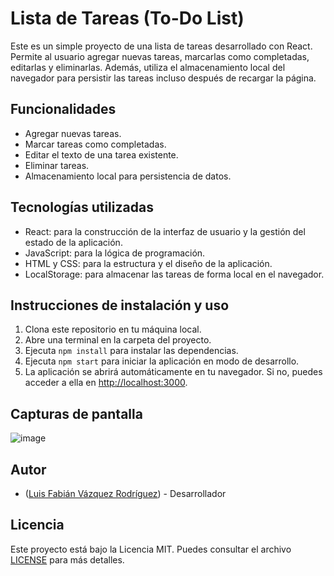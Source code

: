 # Lista de Tareas (To-Do List)

Este es un simple proyecto de una lista de tareas desarrollado con React. Permite al usuario agregar nuevas tareas, marcarlas como completadas, editarlas y eliminarlas. Además, utiliza el almacenamiento local del navegador para persistir las tareas incluso después de recargar la página.

## Funcionalidades

- Agregar nuevas tareas.
- Marcar tareas como completadas.
- Editar el texto de una tarea existente.
- Eliminar tareas.
- Almacenamiento local para persistencia de datos.

## Tecnologías utilizadas

- React: para la construcción de la interfaz de usuario y la gestión del estado de la aplicación.
- JavaScript: para la lógica de programación.
- HTML y CSS: para la estructura y el diseño de la aplicación.
- LocalStorage: para almacenar las tareas de forma local en el navegador.

## Instrucciones de instalación y uso

1. Clona este repositorio en tu máquina local.
2. Abre una terminal en la carpeta del proyecto.
3. Ejecuta `npm install` para instalar las dependencias.
4. Ejecuta `npm start` para iniciar la aplicación en modo de desarrollo.
5. La aplicación se abrirá automáticamente en tu navegador. Si no, puedes acceder a ella en [http://localhost:3000](http://localhost:3000).

## Capturas de pantalla

![image](https://github.com/FabianVaz/to-do-list/assets/99071781/7304d5a1-289a-47d7-ac47-848704aa92f9)

## Autor

- ([Luis Fabián Vázquez Rodríguez](https://github.com/FabianVaz)) - Desarrollador

## Licencia

Este proyecto está bajo la Licencia MIT. Puedes consultar el archivo [LICENSE](LICENSE) para más detalles.

